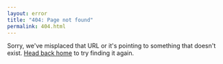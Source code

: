 ```yaml
---
layout: error
title: "404: Page not found"
permalink: 404.html
---
```


Sorry, we've misplaced that URL or it's pointing to something that doesn't exist. <a href="{{ site.baseurl }}/">Head back home</a> to try finding it again.
